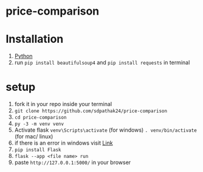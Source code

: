 # price-comparison

# Installation

1. <a href="https://www.python.org/downloads/">Python</a>
2. run ` pip install beautifulsoup4 ` and ` pip install requests ` in terminal

# setup

1. fork it in your repo
inside your terminal
2. ` git clone https://github.com/sdpathak24/price-comparison `
3. ` cd price-comparison `
4. ` py -3 -m venv venv `
5. Activate flask
` venv\Scripts\activate ` (for windows) 
` . venv/bin/activate ` (for mac/ linux)
6. if there is an error in windows visit <a href="https://www.stanleyulili.com/powershell/solution-to-running-scripts-is-disabled-on-this-system-error-on-powershell/#:~:text=This%20error%20happens%20because%20the,an%20extension%20for%20PowerShell%20scripts.">Link</a>
7. ` pip install Flask `
8. ` flask --app <file name> run `
9. paste ` http://127.0.0.1:5000/ ` in your browser

